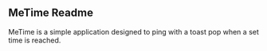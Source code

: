 ## MeTime Readme

MeTime is a simple application designed to ping with a toast pop when a set time is reached.
